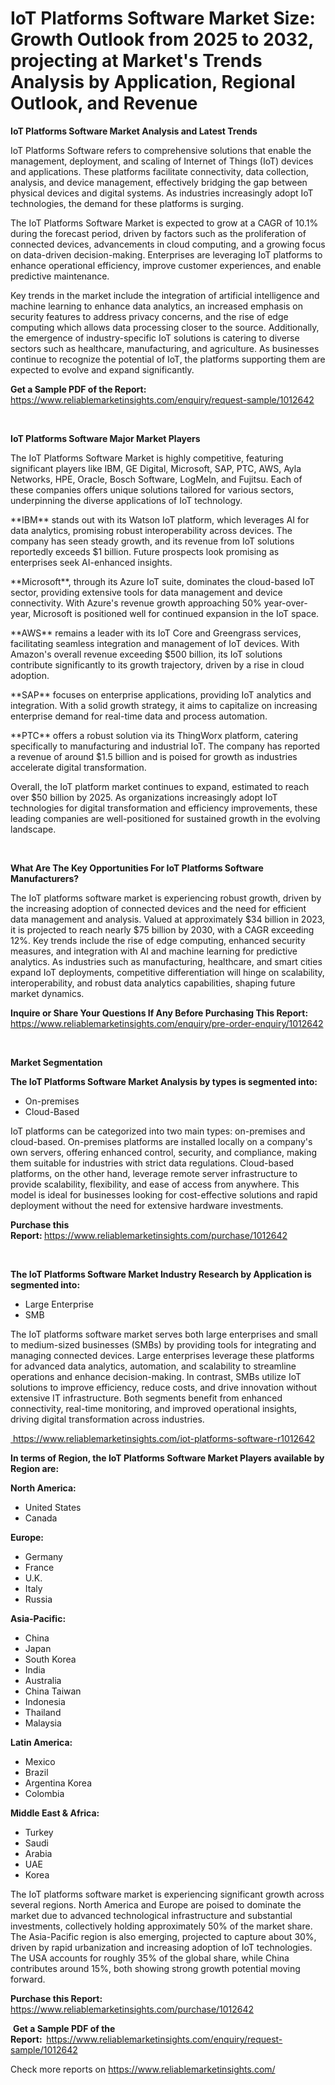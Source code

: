<p><h1>IoT Platforms Software Market Size: Growth Outlook from 2025 to 2032, projecting at Market's Trends Analysis by Application, Regional Outlook, and Revenue</h1></p><p><strong>IoT Platforms Software Market Analysis and Latest Trends</strong></p>
<p><p>IoT Platforms Software refers to comprehensive solutions that enable the management, deployment, and scaling of Internet of Things (IoT) devices and applications. These platforms facilitate connectivity, data collection, analysis, and device management, effectively bridging the gap between physical devices and digital systems. As industries increasingly adopt IoT technologies, the demand for these platforms is surging.</p><p>The IoT Platforms Software Market is expected to grow at a CAGR of 10.1% during the forecast period, driven by factors such as the proliferation of connected devices, advancements in cloud computing, and a growing focus on data-driven decision-making. Enterprises are leveraging IoT platforms to enhance operational efficiency, improve customer experiences, and enable predictive maintenance.</p><p>Key trends in the market include the integration of artificial intelligence and machine learning to enhance data analytics, an increased emphasis on security features to address privacy concerns, and the rise of edge computing which allows data processing closer to the source. Additionally, the emergence of industry-specific IoT solutions is catering to diverse sectors such as healthcare, manufacturing, and agriculture. As businesses continue to recognize the potential of IoT, the platforms supporting them are expected to evolve and expand significantly.</p></p>
<p><strong>Get a Sample PDF of the Report:&nbsp;</strong> <a href="https://www.reliablemarketinsights.com/enquiry/request-sample/1012642?utm_campaign=2535&utm_medium=2&utm_source=Github&utm_content=ia&utm_term=08032025&utm_id=iot-platforms-software">https://www.reliablemarketinsights.com/enquiry/request-sample/1012642</a></p>
<p>&nbsp;</p>
<p><strong>IoT Platforms Software Major Market Players</strong></p>
<p><p>The IoT Platforms Software Market is highly competitive, featuring significant players like IBM, GE Digital, Microsoft, SAP, PTC, AWS, Ayla Networks, HPE, Oracle, Bosch Software, LogMeIn, and Fujitsu. Each of these companies offers unique solutions tailored for various sectors, underpinning the diverse applications of IoT technology.</p><p>**IBM** stands out with its Watson IoT platform, which leverages AI for data analytics, promising robust interoperability across devices. The company has seen steady growth, and its revenue from IoT solutions reportedly exceeds $1 billion. Future prospects look promising as enterprises seek AI-enhanced insights.</p><p>**Microsoft**, through its Azure IoT suite, dominates the cloud-based IoT sector, providing extensive tools for data management and device connectivity. With Azure's revenue growth approaching 50% year-over-year, Microsoft is positioned well for continued expansion in the IoT space.</p><p>**AWS** remains a leader with its IoT Core and Greengrass services, facilitating seamless integration and management of IoT devices. With Amazon's overall revenue exceeding $500 billion, its IoT solutions contribute significantly to its growth trajectory, driven by a rise in cloud adoption.</p><p>**SAP** focuses on enterprise applications, providing IoT analytics and integration. With a solid growth strategy, it aims to capitalize on increasing enterprise demand for real-time data and process automation.</p><p>**PTC** offers a robust solution via its ThingWorx platform, catering specifically to manufacturing and industrial IoT. The company has reported a revenue of around $1.5 billion and is poised for growth as industries accelerate digital transformation.</p><p>Overall, the IoT platform market continues to expand, estimated to reach over $50 billion by 2025. As organizations increasingly adopt IoT technologies for digital transformation and efficiency improvements, these leading companies are well-positioned for sustained growth in the evolving landscape.</p></p>
<p>&nbsp;</p>
<p><strong>What Are The Key Opportunities For IoT Platforms Software Manufacturers?</strong></p>
<p><p>The IoT platforms software market is experiencing robust growth, driven by the increasing adoption of connected devices and the need for efficient data management and analysis. Valued at approximately $34 billion in 2023, it is projected to reach nearly $75 billion by 2030, with a CAGR exceeding 12%. Key trends include the rise of edge computing, enhanced security measures, and integration with AI and machine learning for predictive analytics. As industries such as manufacturing, healthcare, and smart cities expand IoT deployments, competitive differentiation will hinge on scalability, interoperability, and robust data analytics capabilities, shaping future market dynamics.</p></p>
<p><strong>Inquire or Share Your Questions If Any Before Purchasing This Report:</strong> <a href="https://www.reliablemarketinsights.com/enquiry/pre-order-enquiry/1012642?utm_campaign=2535&utm_medium=2&utm_source=Github&utm_content=ia&utm_term=08032025&utm_id=iot-platforms-software">https://www.reliablemarketinsights.com/enquiry/pre-order-enquiry/1012642</a></p>
<p>&nbsp;</p>
<p><strong>Market Segmentation</strong></p>
<p><strong>The IoT Platforms Software Market Analysis by types is segmented into:</strong></p>
<p><ul><li>On-premises</li><li>Cloud-Based</li></ul></p>
<p><p>IoT platforms can be categorized into two main types: on-premises and cloud-based. On-premises platforms are installed locally on a company's own servers, offering enhanced control, security, and compliance, making them suitable for industries with strict data regulations. Cloud-based platforms, on the other hand, leverage remote server infrastructure to provide scalability, flexibility, and ease of access from anywhere. This model is ideal for businesses looking for cost-effective solutions and rapid deployment without the need for extensive hardware investments.</p></p>
<p><strong>Purchase this Report:&nbsp;</strong><a href="https://www.reliablemarketinsights.com/purchase/1012642?utm_campaign=2535&utm_medium=2&utm_source=Github&utm_content=ia&utm_term=08032025&utm_id=iot-platforms-software">https://www.reliablemarketinsights.com/purchase/1012642</a></p>
<p>&nbsp;</p>
<p><strong>The IoT Platforms Software Market Industry Research by Application is segmented into:</strong></p>
<p><ul><li>Large Enterprise</li><li>SMB</li></ul></p>
<p><p>The IoT platforms software market serves both large enterprises and small to medium-sized businesses (SMBs) by providing tools for integrating and managing connected devices. Large enterprises leverage these platforms for advanced data analytics, automation, and scalability to streamline operations and enhance decision-making. In contrast, SMBs utilize IoT solutions to improve efficiency, reduce costs, and drive innovation without extensive IT infrastructure. Both segments benefit from enhanced connectivity, real-time monitoring, and improved operational insights, driving digital transformation across industries.</p></p>
<p><a href="https://www.reliablemarketinsights.com/iot-platforms-software-r1012642?utm_campaign=2535&utm_medium=2&utm_source=Github&utm_content=ia&utm_term=08032025&utm_id=iot-platforms-software">&nbsp;https://www.reliablemarketinsights.com/iot-platforms-software-r1012642</a></p>
<p><strong>In terms of Region, the IoT Platforms Software Market Players available by Region are:</strong></p>
<p>
    <p> <strong> North America: </strong>
        <ul>
            <li>United States</li>
            <li>Canada</li>
        </ul>
        </p> 
    <p> <strong> Europe: </strong>
        <ul>
            <li>Germany</li>
            <li>France</li>
            <li>U.K.</li>
            <li>Italy</li>
            <li>Russia</li>
        </ul>
        </p> 
    <p> <strong> Asia-Pacific: </strong>
        <ul>
            <li>China</li>
            <li>Japan</li>
            <li>South Korea</li>
            <li>India</li>
            <li>Australia</li>
            <li>China Taiwan</li>
            <li>Indonesia</li>
            <li>Thailand</li>
            <li>Malaysia</li>
        </ul>
        </p> 
    <p> <strong> Latin America: </strong>
        <ul>
            <li>Mexico</li>
            <li>Brazil</li>
            <li>Argentina Korea</li>
            <li>Colombia</li>
        </ul>
        </p> 
    <p> <strong> Middle East & Africa: </strong>
        <ul>
            <li>Turkey</li>
            <li>Saudi</li>
            <li>Arabia</li>
            <li>UAE</li>
            <li>Korea</li>
        </ul>
    </p>
    </p>
<p><p>The IoT platforms software market is experiencing significant growth across several regions. North America and Europe are poised to dominate the market due to advanced technological infrastructure and substantial investments, collectively holding approximately 50% of the market share. The Asia-Pacific region is also emerging, projected to capture about 30%, driven by rapid urbanization and increasing adoption of IoT technologies. The USA accounts for roughly 35% of the global share, while China contributes around 15%, both showing strong growth potential moving forward.</p></p>
<p><strong>Purchase this Report: </strong><a href="https://www.reliablemarketinsights.com/purchase/1012642?utm_campaign=2535&utm_medium=2&utm_source=Github&utm_content=ia&utm_term=08032025&utm_id=iot-platforms-software">https://www.reliablemarketinsights.com/purchase/1012642</a></p>
<p>&nbsp;<strong>Get a Sample PDF of the Report:&nbsp;&nbsp;</strong><a href="https://www.reliablemarketinsights.com/enquiry/request-sample/1012642?utm_campaign=2535&utm_medium=2&utm_source=Github&utm_content=ia&utm_term=08032025&utm_id=iot-platforms-software">https://www.reliablemarketinsights.com/enquiry/request-sample/1012642</a></p>
<p><strong></strong></p>
<p>Check more reports on <a href="https://www.reliablemarketinsights.com/?utm_campaign=2535&utm_medium=2&utm_source=Github&utm_content=ia&utm_term=08032025&utm_id=iot-platforms-software">https://www.reliablemarketinsights.com/</a></p>